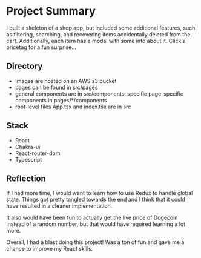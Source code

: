 # Project Summary

I built a skeleton of a shop app, but included some additional features, such as filtering, searching, and
recovering items accidentally deleted from the cart. Additionally, each item has a modal with some info about
it. Click a pricetag for a fun surprise...

## Directory
* Images are hosted on an AWS s3 bucket
* pages can be found in src/pages
* general components are in src/components, specific page-specific components in pages/*/components
* root-level files App.tsx and index.tsx are in src

## Stack
* React
* Chakra-ui
* React-router-dom
* Typescript

## Reflection
If I had more time, I would want to learn how to use Redux to handle global state. Things got pretty tangled
towards the end and I think that it could have resulted in a cleaner implementation.

It also would have been fun to actually get the live price of Dogecoin instead of a random number, but that would
have required learning a lot more.

Overall, I had a blast doing this project! Was a ton of fun and gave me a chance to improve my React skills.
